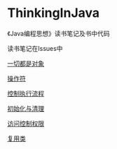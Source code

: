 # ThinkingInJava
《Java编程思想》读书笔记及书中代码

读书笔记在Issues中


[一切都是对象](https://github.com/GeorgeCh2/ThinkingInJava/issues/1)

[操作符](https://github.com/GeorgeCh2/ThinkingInJava/issues/2)

[控制执行流程](https://github.com/GeorgeCh2/ThinkingInJava/issues/3)

[初始化与清理](https://github.com/GeorgeCh2/ThinkingInJava/issues/4)

[访问控制权限](https://github.com/GeorgeCh2/ThinkingInJava/issues/5)

[复用类](https://github.com/GeorgeCh2/ThinkingInJava/issues/6)
